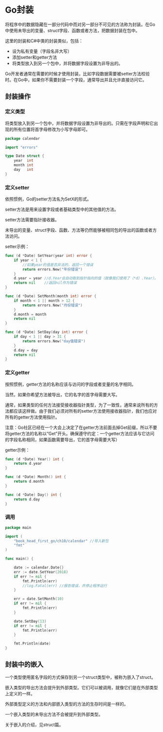 # Go封装

将程序中的数据隐藏在一部分代码中而对另一部分不可见的方法称为封装。在Go中使用未导出的变量、struct字段、函数或者方法，把数据封装在包中。

这里的封装和C#中类的封装类似，包括：

- 设为私有变量（字段名非大写）
- 添加setter和getter方法
- 将类型放入到另一个包中，并将数据字段设置为非导出的。



Go开发者通常在需要的时候才使用封装，比如字段数据需要被setter方法校验时。在Go中，如果你不需要封装一个字段，通常导出并且允许直接访问它。



## 封装操作

### 定义类型

将类型放入到另一个包中，并将数据字段设置为非导出的。只需在字段声明和它出现的所有位置将首字母修改为小写字母即可。

```go
package calendar

import "errors"

type Date struct {
	year  int
	month int
	day   int
}
```

### 定义setter

依照惯例，Go的setter方法名为SetX的形式。

setter方法是用来设置字段或者基础类型中的其他值的方法。

setter方法需要指针接收器。

未导出的变量、struct字段、函数、方法等仍然能够被相同包的导出的函数或者方法访问。

setter示例：

```go
func (d *Date) SetYear(year int) error {
	if year < 1 {
		//如果year的值是否非法的，返回一个错误
		return errors.New("年份错误")
	}
	d.year = year //d.Year会自动取到指针指向的值（就像我们使用了（*d）.Year）。
	return nil 	  //返回nil作为错误
}

func (d *Date) SetMonth(month int) error {
	if month < 1 || month > 12 {
		return errors.New("月份错误")
	}
	d.month = month
	return nil
}

func (d *Date) SetDay(day int) error {
	if day < 1 || day > 31 {
		return errors.New("day值错误")
	}
	d.day = day
	return nil
}

```

### 定义getter

按照惯例，getter方法的名称应该与访问的字段或者变量的名字相同。

当然，如果你希望方法被导出，它的名字的首字母需要大写。

通常，如果类型的任何方法接受接收器指针类型，为了一致性，通常来说所有的方法都应该这样做。由于我们必须对所有的setter方法使用接收器指针，我们也应对所有的getter方法使用指针。

注意：Go社区已经在一个大会上决定了在getter方法前面去掉Get前缀，所以不要将getter方法的名称以“Get”开头。确保遵守约定：一个getter方法应该与它访问的字段名称相同，如果函数需要导出，它的首字母需要大写）

getter示例：

```go
func (d *Date) Year() int {
	return d.year
}

func (d *Date) Month() int {
	return d.month
}

func (d *Date) Day() int {
	return d.day
}

```



### 调用

```go
package main

import (
	"book_head_first_go/ch10/calendar" //导入新包
	"fmt"
)

func main() {

	date := calendar.Date{}
	err := date.SetYear(2018)
	if err != nil {
		fmt.Println(err)
		//log.Fatal(err) //报告错误，并停止程序运行
	}

	err = date.SetMonth(10)
	if err != nil {
		fmt.Println(err)
	}

	date.SetDay(13)
	if err != nil {
		fmt.Println(err)
	}

	fmt.Println(date)
}
```

## 封装中的嵌入

一个类型使用匿名字段的方式保存到另一个struct类型中，被称为嵌入了struct。

嵌入类型的导出方法会提升到外部类型。它们可以被调用，就像它们是在外部类型上定义的一样。

外部类型定义的方法和内部嵌入类型的方法的生存时间是一样的。

一个嵌入类型的未导出方法不会被提升到外部类型。

关于嵌入的介绍，见struct篇。




